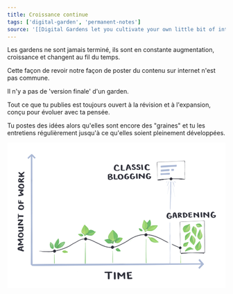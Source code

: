 ```yaml
---
title: Croissance continue
tags: ['digital-garden', 'permanent-notes']
source: '[[Digital Gardens let you cultivate your own little bit of internet]]'
---
```


Les gardens ne sont jamais terminé, ils sont en constante augmentation, croissance et changent au fil du temps.

Cette façon de revoir notre façon de poster du contenu sur internet n'est pas commune. 

Il n'y a pas de 'version finale' d'un garden.

Tout ce que tu publies est toujours ouvert à la révision et à l'expansion, conçu pour évoluer avec ta pensée.

Tu postes des idées alors qu'elles sont encore des "graines" et tu les entretiens régulièrement jusqu'à ce qu'elles soient pleinement développées.

![garden](gardentime.png)

